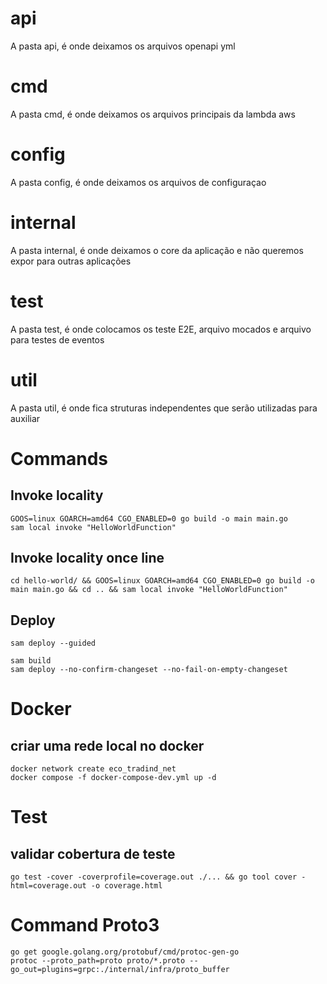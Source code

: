 # api

A pasta api, é onde deixamos os arquivos openapi yml

# cmd

A pasta cmd, é onde deixamos os arquivos principais da lambda aws

# config

A pasta config, é onde deixamos os arquivos de configuraçao

# internal

A pasta internal, é onde deixamos o core da aplicação e não queremos expor para outras aplicações

# test

A pasta test, é onde colocamos os teste E2E, arquivo mocados e arquivo para testes de eventos

# util

A pasta util, é onde fica struturas independentes que serão utilizadas para auxiliar

# Commands

## Invoke locality

```shell
GOOS=linux GOARCH=amd64 CGO_ENABLED=0 go build -o main main.go
sam local invoke "HelloWorldFunction"
```

## Invoke locality once line

```shell
cd hello-world/ && GOOS=linux GOARCH=amd64 CGO_ENABLED=0 go build -o main main.go && cd .. && sam local invoke "HelloWorldFunction"
```

## Deploy

```shell
sam deploy --guided
```

```shell
sam build
sam deploy --no-confirm-changeset --no-fail-on-empty-changeset
```
# Docker 
## criar uma rede local no docker

```shell
docker network create eco_tradind_net
docker compose -f docker-compose-dev.yml up -d
```

# Test
## validar cobertura de teste 
```shell
go test -cover -coverprofile=coverage.out ./... && go tool cover -html=coverage.out -o coverage.html

```

# Command Proto3

```shell
go get google.golang.org/protobuf/cmd/protoc-gen-go
protoc --proto_path=proto proto/*.proto --go_out=plugins=grpc:./internal/infra/proto_buffer
```